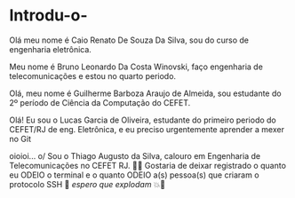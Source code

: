 # Introdu-o-
Olá meu nome é Caio Renato De Souza Da Silva, sou do curso de engenharia eletrônica.


Meu nome é Bruno Leonardo Da Costa Winovski, faço engenharia de telecomunicações e estou no quarto periodo.

Olá, meu nome é Guilherme Barboza Araujo de Almeida, sou estudante do 2º período de Ciência da Computação do CEFET.

Olá! Eu sou o Lucas Garcia de Oliveira, estudante do primeiro periodo do CEFET/RJ de eng. Eletrônica, e eu preciso urgentemente aprender a mexer no Git

oioioi... o/  Sou o Thiago Augusto da Silva, calouro em Engenharia de Telecomunicações no CEFET RJ. 📡📶 Gostaria de deixar registrado o quanto eu ODEIO o terminal e o quanto ODEIO a(s) pessoa(s) que criaram o protocolo SSH 🤩 _espero que explodam_ 💥🥰